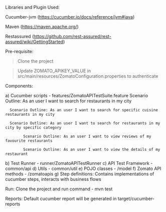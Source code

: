 Libraries and Plugin Used:

Cucumber-jvm (https://cucumber.io/docs/reference/jvm#java)

Maven (https://maven.apache.org/)

Restassured (https://github.com/rest-assured/rest-assured/wiki/GettingStarted)


Pre-requisite:

> Clone the project 

> Update ZOMATO_APIKEY_VALUE in src/main/resources/ZomatoConfiguration.properties to authenticate 


Components:

a)  Cucumber scripts - features/ZomatoAPITestSuite.feature
      Scenario Outline: As an user I want to search for restaurants in my city
			
      Scenario Outline: As an user I want to search for specific cuisine restaurants in my city
			
      Scenario Outline: As an user I want to search for restaurants in my city by specific category
      
			Scenario Outline: As an user I want to view reviews of my favourite restaurants
      
			Scenario Outline: As an user I want to view the details of my restaurant

b)  Test Runner - runner/ZomatoAPITestRunner
c)  API Test Framework - common/api
d)  Utils - common/util
e)  POJO classes - /model
f)  Zomato API methods - /zomatoapis
g)  Step definitions: Contains implementations of cucumber steps, interacts with business flows

Run: Clone the project and run command - mvn test

Reports: Default cucumber report will be generated in target/cucumber-reports

